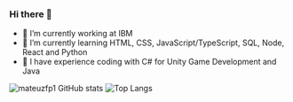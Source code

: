 ### Hi there 👋

- 🔭 I’m currently working at IBM
- 🌱 I’m currently learning HTML, CSS, JavaScript/TypeScript, SQL, Node, React and Python
- 🧠 I have experience coding with C# for Unity Game Development and Java
<!-- - 👯 I’m looking to collaborate on ... 
- 🤔 I’m looking for help with ...
- 💬 Ask me about ...
- 📫 How to reach me: ...
- 😄 Pronouns: ...
- ⚡ Fun fact: ... !-->
![mateuzfp1 GitHub stats](https://github-readme-stats.vercel.app/api?username=ma7euspinheiro&show_icons=true&theme=merko)
![Top Langs](https://github-readme-stats.vercel.app/api/top-langs/?username=ma7euspinheiro&size_weight=0.5&count_weight=0.5)

